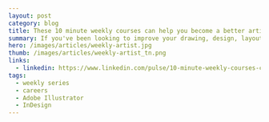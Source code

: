 ```yaml
---
layout: post
category: blog
title: These 10 minute weekly courses can help you become a better artist and designer
summary: If you've been looking to improve your drawing, design, layout and photo editing skills, but keep a busy schedule, then these weekly series can help. They release once a week and include short, actionable tips and techniques from world class authors.
hero: /images/articles/weekly-artist.jpg
thumb: /images/articles/weekly-artist_tn.png
links:
  - linkedin: https://www.linkedin.com/pulse/10-minute-weekly-courses-can-help-you-become-better-ray-villalobos
tags:
  - weekly series
  - careers
  - Adobe Illustrator
  - InDesign
---
```

